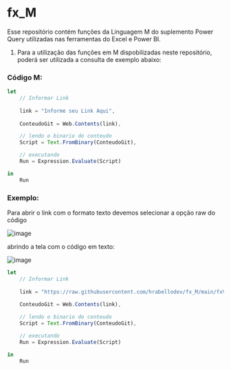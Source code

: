 # fx_M
Esse repositório contém funções da Linguagem M do suplemento Power Query utilizadas nas ferramentas do Excel e Power BI. 

1. Para a utilização das funções em M dispobilizadas neste repositório, poderá ser utilizada a consulta de exemplo abaixo:

### Código M:
```js
let
    // Informar Link
    
    link = "Informe seu Link Aqui",
    
    ConteudoGit = Web.Contents(link),

    // lendo o binario do conteudo
    Script = Text.FromBinary(ConteudoGit),

    // executando
    Run = Expression.Evaluate(Script)

in
    Run
```

### Exemplo:

Para abrir o link com o formato texto devemos selecionar a opção raw do código

![image](https://github.com/hrabellodev/fx_M/assets/113308786/33a15454-dc5e-4fb6-89cf-d62215f032cc)

abrindo a tela com o código em texto:

![image](https://github.com/hrabellodev/fx_M/assets/113308786/7b5dfc6c-8b5e-4879-839f-d282defc71bd)


```js
let
    // Informar Link
    
    link = "https://raw.githubusercontent.com/hrabellodev/fx_M/main/fxVerificaErro.txt",
    
    ConteudoGit = Web.Contents(link),

    // lendo o binario do conteudo
    Script = Text.FromBinary(ConteudoGit),

    // executando
    Run = Expression.Evaluate(Script)

in
    Run
```
